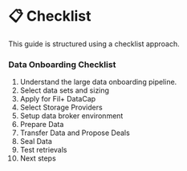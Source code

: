 # 📋 Checklist

This guide is structured using a checklist approach.&#x20;

### Data Onboarding Checklist

1. Understand the large data onboarding pipeline.
2. Select data sets and sizing
3. Apply for Fil+ DataCap
4. Select Storage Providers
5. Setup data broker environment
6. Prepare Data
7. Transfer Data and Propose Deals&#x20;
8. Seal Data
9. Test retrievals
10. Next steps
